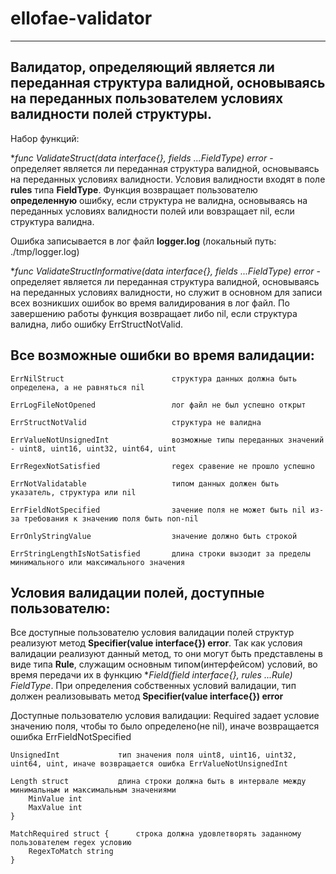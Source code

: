 # ellofae-validator
___________________________________

## Валидатор, определяющий является ли переданная структура валидной, основываясь на переданных пользователем условиях валидности полей структуры.

Набор функций:

**func ValidateStruct(data interface{}, fields ...*FieldType) error** - определяет является ли переданная структура валидной, основываясь на переданных условиях валидности. Условия валидности входят в поле **rules** типа **FieldType**. Функция возвращает пользователю **определенную** ошибку, если структура не валидна, основываясь на переданных условиях валидности полей или вовзращает nil, если структура валидна.

Ошибка записывается в лог файл **logger.log** (локальный путь: ./tmp/logger.log)

**func ValidateStructInformative(data interface{}, fields ...*FieldType) error** - определяет является ли переданная структура валидной, основываясь на переданных условиях валидности, но служит в основном для записи всех возникших ошибок во время валидирования в лог файл. По завершению работы функция возвращает либо nil, если структура валидна, либо ошибку ErrStructNotValid.

## Все возможные ошибки во время валидации:
  	ErrNilStruct                        структура данных должна быть определена, а не равняться nil
  
	ErrLogFileNotOpened                 лог файл не был успешно открыт
  
	ErrStructNotValid                   структура не валидна
  
	ErrValueNotUnsignedInt              возможные типы переданных значений - uint8, uint16, uint32, uint64, uint
  
	ErrRegexNotSatisfied                regex сравение не прошло успешно
  
	ErrNotValidatable                   типом данных должен быть указатель, структура или nil
  
	ErrFieldNotSpecified                зачение поля не может быть nil из-за требования к значению поля быть non-nil
  
	ErrOnlyStringValue                  значение должно быть строкой
  
	ErrStringLengthIsNotSatisfied       длина строки вызодит за пределы минимального или максимального значения
	
## Условия валидации полей, доступные пользователю:
Все доступные пользователю условия валидации полей структур реализуют метод **Specifier(value interface{}) error**. Так как условия валидации реализуют данный метод, то они могут быть представлены в виде типа **Rule**, служащим основным типом(интерфейсом) условий, во время передачи их в функцию **Field(field interface{}, rules ...Rule) *FieldType**. При определения собственных условий валидации, тип должен реализовывать метод **Specifier(value interface{}) error** 

Доступные пользователю условия валидации:
	Required    			задает условие значению поля, чтобы то было определено(не nil), иначе возвращается ошибка ErrFieldNotSpecified
	
	UnsignedInt 			тип значения поля uint8, uint16, uint32, uint64, uint, иначе возвращается ошибка ErrValueNotUnsignedInt
	
	Length struct			длина строки должна быть в интервале между минимальным и максимальным значениями
		MinValue int
		MaxValue int
	}
	
	MatchRequired struct {		строка должна удовлетворять заданному пользователем regex условию
		RegexToMatch string
	}
	


